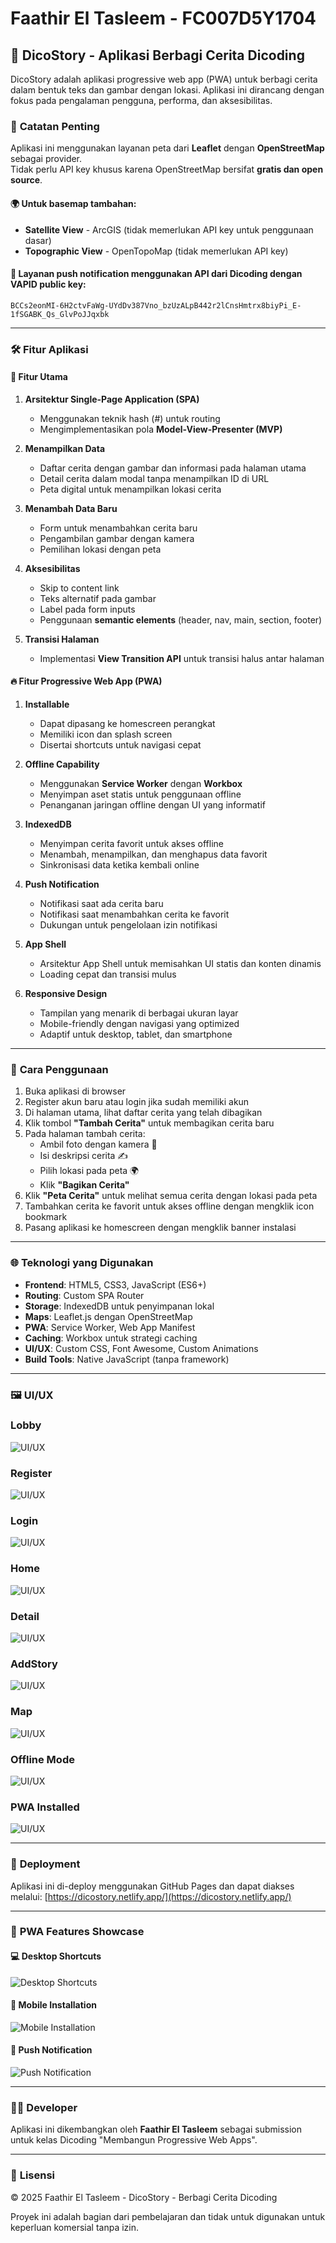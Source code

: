 # Faathir El Tasleem - FC007D5Y1704

## 🚀 DicoStory - Aplikasi Berbagi Cerita Dicoding

DicoStory adalah aplikasi progressive web app (PWA) untuk berbagi cerita dalam bentuk teks dan gambar dengan lokasi. Aplikasi ini dirancang dengan fokus pada pengalaman pengguna, performa, dan aksesibilitas.

### 📌 **Catatan Penting**
Aplikasi ini menggunakan layanan peta dari **Leaflet** dengan **OpenStreetMap** sebagai provider.  
Tidak perlu API key khusus karena OpenStreetMap bersifat **gratis dan open source**.

#### 🌍 Untuk basemap tambahan:
- **Satellite View** - ArcGIS (tidak memerlukan API key untuk penggunaan dasar)
- **Topographic View** - OpenTopoMap (tidak memerlukan API key)

#### 🔔 Layanan push notification menggunakan API dari Dicoding dengan VAPID public key:
`BCCs2eonMI-6H2ctvFaWg-UYdDv387Vno_bzUzALpB442r2lCnsHmtrx8biyPi_E-1fSGABK_Qs_GlvPoJJqxbk`

---

### 🛠 **Fitur Aplikasi**

#### 🌟 Fitur Utama
1. **Arsitektur Single-Page Application (SPA)**
   - Menggunakan teknik hash (#) untuk routing
   - Mengimplementasikan pola **Model-View-Presenter (MVP)**

2. **Menampilkan Data**
   - Daftar cerita dengan gambar dan informasi pada halaman utama
   - Detail cerita dalam modal tanpa menampilkan ID di URL
   - Peta digital untuk menampilkan lokasi cerita

3. **Menambah Data Baru**
   - Form untuk menambahkan cerita baru
   - Pengambilan gambar dengan kamera
   - Pemilihan lokasi dengan peta

4. **Aksesibilitas**
   - Skip to content link
   - Teks alternatif pada gambar
   - Label pada form inputs
   - Penggunaan **semantic elements** (header, nav, main, section, footer)

5. **Transisi Halaman**
   - Implementasi **View Transition API** untuk transisi halus antar halaman

#### 🔥 Fitur Progressive Web App (PWA)
1. **Installable**
   - Dapat dipasang ke homescreen perangkat
   - Memiliki icon dan splash screen
   - Disertai shortcuts untuk navigasi cepat

2. **Offline Capability**
   - Menggunakan **Service Worker** dengan **Workbox**
   - Menyimpan aset statis untuk penggunaan offline
   - Penanganan jaringan offline dengan UI yang informatif

3. **IndexedDB**
   - Menyimpan cerita favorit untuk akses offline
   - Menambah, menampilkan, dan menghapus data favorit
   - Sinkronisasi data ketika kembali online

4. **Push Notification**
   - Notifikasi saat ada cerita baru
   - Notifikasi saat menambahkan cerita ke favorit
   - Dukungan untuk pengelolaan izin notifikasi

5. **App Shell**
   - Arsitektur App Shell untuk memisahkan UI statis dan konten dinamis
   - Loading cepat dan transisi mulus

6. **Responsive Design**
   - Tampilan yang menarik di berbagai ukuran layar
   - Mobile-friendly dengan navigasi yang optimized
   - Adaptif untuk desktop, tablet, dan smartphone

---

### 📝 **Cara Penggunaan**

1. Buka aplikasi di browser
2. Register akun baru atau login jika sudah memiliki akun
3. Di halaman utama, lihat daftar cerita yang telah dibagikan
4. Klik tombol **"Tambah Cerita"** untuk membagikan cerita baru
5. Pada halaman tambah cerita:
   - Ambil foto dengan kamera 📸
   - Isi deskripsi cerita ✍️
   - Pilih lokasi pada peta 🌍
   - Klik **"Bagikan Cerita"**
6. Klik **"Peta Cerita"** untuk melihat semua cerita dengan lokasi pada peta
7. Tambahkan cerita ke favorit untuk akses offline dengan mengklik icon bookmark
8. Pasang aplikasi ke homescreen dengan mengklik banner instalasi

---

### 🌐 **Teknologi yang Digunakan**

- **Frontend**: HTML5, CSS3, JavaScript (ES6+)
- **Routing**: Custom SPA Router
- **Storage**: IndexedDB untuk penyimpanan lokal
- **Maps**: Leaflet.js dengan OpenStreetMap
- **PWA**: Service Worker, Web App Manifest
- **Caching**: Workbox untuk strategi caching
- **UI/UX**: Custom CSS, Font Awesome, Custom Animations
- **Build Tools**: Native JavaScript (tanpa framework)

---

### 🖼 **UI/UX**

### **Lobby**
![UI/UX](./src/public/images/Lobby.png)

### **Register**
![UI/UX](./src/public/images/Register.png)

### **Login**
![UI/UX](./src/public/images/Login.png)

### **Home**
![UI/UX](./src/public/images/Home.png)

### **Detail**
![UI/UX](./src/public/images/Detail.png)

### **AddStory**
![UI/UX](./src/public/images/AddStory.png)

###  **Map**
![UI/UX](./src/public/images/Map.png)

### **Offline Mode**
![UI/UX](./src/public/images/Offline.png)

### **PWA Installed**
![UI/UX](./src/public/images/PWA.png)

---

### 🚀 **Deployment**

Aplikasi ini di-deploy menggunakan GitHub Pages dan dapat diakses melalui:
[https://dicostory.netlify.app/](https://dicostory.netlify.app/)

---

### 📱 **PWA Features Showcase**

#### 💻 Desktop Shortcuts
![Desktop Shortcuts](./src/public/screenshots/desktop-1.png)

#### 📱 Mobile Installation
![Mobile Installation](./src/public/screenshots/mobile-1.png)

#### 🔔 Push Notification
![Push Notification](./src/public/screenshots/notification.png)

---

### 👨‍💻 **Developer**

Aplikasi ini dikembangkan oleh **Faathir El Tasleem** sebagai submission untuk kelas Dicoding "Membangun Progressive Web Apps".

---

### 📄 **Lisensi**

© 2025 Faathir El Tasleem - DicoStory - Berbagi Cerita Dicoding

Proyek ini adalah bagian dari pembelajaran dan tidak untuk digunakan untuk keperluan komersial tanpa izin.